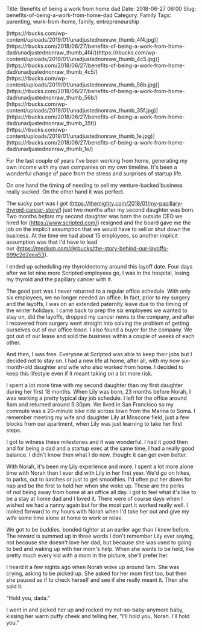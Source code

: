 Title: Benefits of being a work from home dad
Date: 2018-06-27 06:00
Slug: benefits-of-being-a-work-from-home-dad
Category: Family
Tags: parenting, work-from-home, family, entrepreneurship

<div class="tiled-gallery__col">(https://rbucks.com/wp-content/uploads/2019/01/unadjustednonraw_thumb_4f4.jpg)](https://rbucks.com/2018/06/27/benefits-of-being-a-work-from-home-dad/unadjustednonraw_thumb_4f4/)(https://rbucks.com/wp-content/uploads/2019/01/unadjustednonraw_thumb_4c5.jpg)](https://rbucks.com/2018/06/27/benefits-of-being-a-work-from-home-dad/unadjustednonraw_thumb_4c5/)</div></div><div class="tiled-gallery__row"><div class="tiled-gallery__col">(https://rbucks.com/wp-content/uploads/2019/01/unadjustednonraw_thumb_56b.jpg)](https://rbucks.com/2018/06/27/benefits-of-being-a-work-from-home-dad/unadjustednonraw_thumb_56b/)</div><div class="tiled-gallery__col">(https://rbucks.com/wp-content/uploads/2019/01/unadjustednonraw_thumb_35f.jpg)](https://rbucks.com/2018/06/27/benefits-of-being-a-work-from-home-dad/unadjustednonraw_thumb_35f/)</div><div class="tiled-gallery__col">(https://rbucks.com/wp-content/uploads/2019/01/unadjustednonraw_thumb_1e.jpg)](https://rbucks.com/2018/06/27/benefits-of-being-a-work-from-home-dad/unadjustednonraw_thumb_1e/)</div></div></div></div>

For the last couple of years I've been working from home, generating my own income with my own companies on my own timeline. It's been a wonderful change of pace from the stress and surprises of startup life.

On one hand the timing of needing to sell my venture-backed business really sucked. On the other hand it was perfect.

The sucky part was I got (https://themighty.com/2018/01/my-papillary-thyroid-cancer-story/) just two months after my second daughter was born. Two months *before* my second daughter was born the outside CEO we hired for (https://www.scripted.com/) resigned and the board gave me the job on the implicit assumption that we would have to sell or shut down the business. At the time we had about 15 employees, so another implicit assumption was that I'd have to lead our (https://medium.com/@rbucks/the-story-behind-our-layoffs-699c2d2eea53).

I ended up scheduling my thyroidectomy around this layoff date. Four days after we let nine more Scripted employees go, I was in the hospital, losing my thyroid and the papillary cancer with it.

The good part was I never returned to a regular office schedule. With only six employees, we no longer needed an office. In fact, prior to my surgery and the layoffs, I was on an extended paternity leave due to the timing of the winter holidays. I came back to prep the six employees we wanted to stay on, did the layoffs, dropped my cancer news to the company, and after I recovered from surgery went straight into solving the problem of getting ourselves out of our office lease. I also found a buyer for the company. We got out of our lease and sold the business within a couple of weeks of each other.

And then, I was free. Everyone at Scripted was able to keep their jobs but I decided not to stay on. I had a new life at home, after all, with my now six-month-old daughter and wife who also worked from home. I decided to keep this lifestyle even if it meant taking on a bit more risk.

I spent a lot more time with my second daughter than my first daughter during her first 18 months. When Lily was born, 23 months before Norah, I was working a pretty typical day job schedule. I left for the office around 8am and returned around 5:30pm. We lived in San Francisco so my commute was a 20-minute bike ride across town from the Marina to Soma. I remember meeting my wife and daughter Lily at Moscone field, just a few blocks from our apartment, when Lily was just learning to take her first steps.

I got to witness these milestones and it was wonderful. I had it good then and for being a dad and a startup exec at the same time, I had a really good balance. I didn't know then what I do now, though: it can get even better.

With Norah, it's been my Lily experience and more. I spent a lot more alone time with Norah than I ever did with Lily in her first year. We'd go on hikes, to parks, out to lunches or just to get smoothies. I'd often put her down for nap and be the first to hold her when she woke up. These are the perks of *not* being away from home at an office all day. I got to feel what it's like to be a stay at home dad and I loved it. There were of course days when I wished we had a nanny again but for the most part it worked really well. I looked forward to my hours with Norah when I'd take her out and give my wife some time alone at home to work or relax.

We got to be buddies, bonded tighter at an earlier age than I knew before. The reward is summed up in three words I don't remember Lily ever saying, not because she doesn't love her dad, but because she was used to going to bed and waking up with her mom's help. When she wants to be held, like pretty much every kid with a mom in the picture, she'll prefer her.

I heard it a few nights ago when Norah woke up around 1am. She was crying, asking to be picked up. She asked for her mom first too, but then she paused as if to check herself and see if she really meant it. Then she said it.

"Hold you, dada."

I went in and picked her up and rocked my not-so-baby-anymore baby, kissing her warm puffy cheek and telling her, "I'll hold you, Norah. I'll hold you."